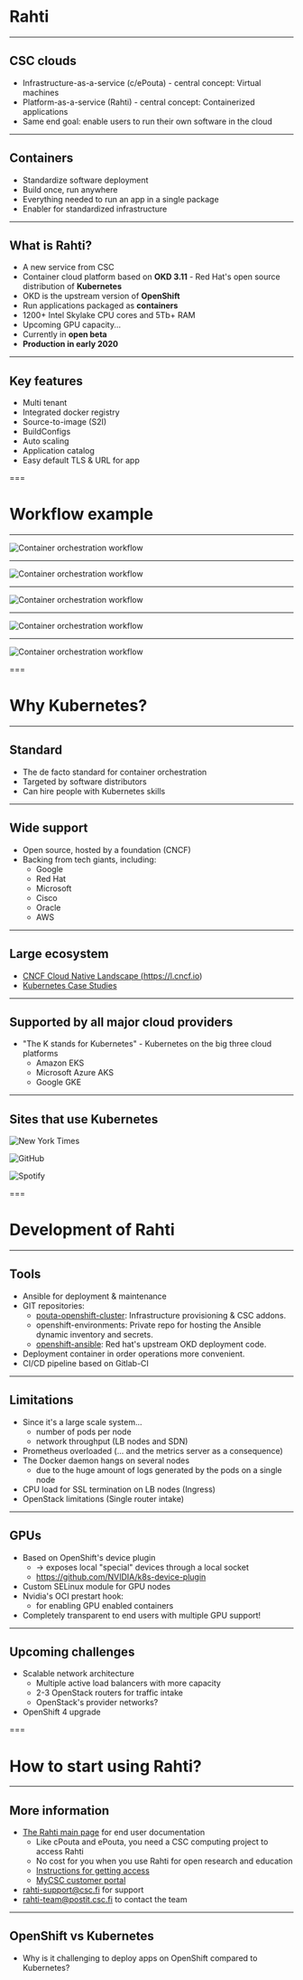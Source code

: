 # Rahti

<!-- .slide: data-background="img/topic_background.png" -->

---

## CSC clouds

* <!-- .element: class="fragment" data-fragment-index="0" --> Infrastructure-as-a-service (c/ePouta) - central concept: Virtual machines
* <!-- .element: class="fragment" data-fragment-index="1" --> Platform-as-a-service (Rahti) - central concept: Containerized applications
* <!-- .element: class="fragment" data-fragment-index="2" --> Same end goal: enable users to run their own software in the cloud

---

## Containers

* Standardize software deployment
* Build once, run anywhere
* Everything needed to run an app in a single package
* Enabler for standardized infrastructure

---

## What is Rahti?

* A new service from CSC
* Container cloud platform based on **OKD 3.11** - Red Hat's open source distribution of **Kubernetes**
* OKD is the upstream version of **OpenShift**
* Run applications packaged as **containers**
* 1200+ Intel Skylake CPU cores and 5Tb+ RAM
* Upcoming GPU capacity...
* Currently in **open beta**
* **Production in early 2020**

---

## Key features

* Multi tenant 
* Integrated docker registry
* Source-to-image (S2I)
* BuildConfigs
* Auto scaling
* Application catalog
* Easy default TLS & URL for app

===

# Workflow example

<!-- .slide: data-background="img/topic_background.png" -->

---

<!-- .slide: data-transition="none" -->
![Container orchestration workflow](img/container_orchestration_stage0.png)

---

<!-- .slide: data-transition="none" -->
![Container orchestration workflow](img/container_orchestration_stage1.png)

---

<!-- .slide: data-transition="none" -->
![Container orchestration workflow](img/container_orchestration_stage2.png)

---

<!-- .slide: data-transition="none" -->
![Container orchestration workflow](img/container_orchestration_stage3.png)

---

<!-- .slide: data-transition="none" -->
![Container orchestration workflow](img/container_orchestration_stage4.png)

===

# Why Kubernetes?

<!-- .slide: data-background="img/topic_background.png" -->

---

## Standard

* The de facto standard for container orchestration
* Targeted by software distributors
* Can hire people with Kubernetes skills

---

## Wide support

* Open source, hosted by a foundation (CNCF)
* Backing from tech giants, including:
  * Google
  * Red Hat
  * Microsoft
  * Cisco
  * Oracle
  * AWS

---

## Large ecosystem

* <a href="http://l.cncf.io" data-preview-link>CNCF Cloud Native Landscape (https://l.cncf.io)</a>
* <a href="https://kubernetes.io/case-studies/" data-preview-link>Kubernetes Case Studies</a>
---

## Supported by all major cloud providers

* "The K stands for Kubernetes" - Kubernetes on the big three cloud platforms
  * Amazon EKS
  * Microsoft Azure AKS
  * Google GKE

---

## Sites that use Kubernetes

![New York Times](img/ny_times_logo.png)

![GitHub](img/github_logo.png)

![Spotify](img/spotify_logo.png)

===

# Development of Rahti

<!-- .slide: data-background="img/topic_background.png" -->

---

## Tools

* Ansible for deployment & maintenance
* GIT repositories:
  * [pouta-openshift-cluster](https://github.com/CSCfi/pouta-openshift-cluster): Infrastructure provisioning & 
  CSC addons.
  * openshift-environments: Private repo for hosting the Ansible dynamic inventory and secrets.
  * [openshift-ansible](https://github.com/openshift/openshift-ansible): Red hat's upstream OKD deployment code.
* Deployment container in order operations more convenient.
* CI/CD pipeline based on Gitlab-CI

---

## Limitations

* Since it's a large scale system...
  * number of pods per node
  * network throughput (LB nodes and SDN)
* Prometheus overloaded (... and the metrics server as a consequence)
* The Docker daemon hangs on several nodes
  * due to the huge amount of logs generated by the pods on a single node
* CPU load for SSL termination on LB nodes (Ingress)
* OpenStack limitations (Single router intake)

---

## GPUs

* Based on OpenShift's device plugin
  * -> exposes local "special" devices through a local socket
  * https://github.com/NVIDIA/k8s-device-plugin
* Custom SELinux module for GPU nodes
* Nvidia's OCI prestart hook:
  * for enabling GPU enabled containers
* Completely transparent to end users with multiple GPU support!

---

## Upcoming challenges

* Scalable network architecture
  * Multiple active load balancers with more capacity
  * 2-3 OpenStack routers for traffic intake
  * OpenStack's provider networks?
* OpenShift 4 upgrade

===

# How to start using Rahti?

<!-- .slide: data-background="img/topic_background.png" -->

---

## More information

* [The Rahti main page](https://rahti.csc.fi/) for end user documentation
  * Like cPouta and ePouta, you need a CSC computing project to access Rahti
  * No cost for you when you use Rahti for open research and education
  * [Instructions for getting access](https://rahti.csc.fi/introduction/access/)
  * [MyCSC customer portal](https://my.csc.fi/)
* [rahti-support@csc.fi](mailto:rahti-support@csc.fi) for support
* [rahti-team@postit.csc.fi](mailto:rahti-team@postit.csc.fi) to contact the team

---

## OpenShift vs Kubernetes

* Why is it challenging to deploy apps on OpenShift compared to Kubernetes?
